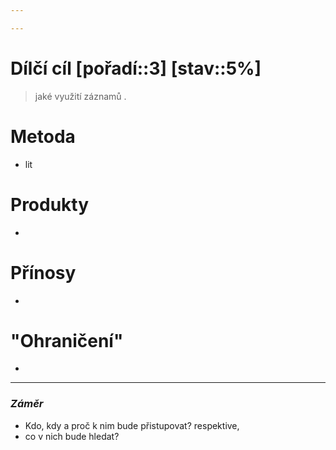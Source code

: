 ```yaml
---

---
```


# Dílčí cíl [pořadí::3] [stav::5%]
> jaké využití záznamů .

# Metoda
- lit
# Produkty
- 
# Přínosy
- 
# "Ohraničení"
- 


---
### *Záměr*
- Kdo, kdy a proč k nim bude přistupovat?
respektive, 
- co v nich bude hledat?